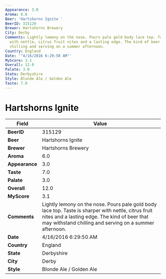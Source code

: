 ```yaml
---
Appearance: 3.0
Aroma: 6.0
Beer: 'Hartshorns Ignite '
BeerID: 315129
Brewer: Hartshorns Brewery
City: Derby
Comments: Lightly lemony on the nose. Pours pale gold body lace top. Taste is sharper
  with nettle, citrus fruit nites and a lasting edge. The kind of beer that may withstand
  chilling and serving on a summer afternoon.
Country: England
Date: '"4/16/2016 6:29:50 AM"'
MyScore: 3.1
Overall: 12.0
Palate: 3.0
State: Derbyshire
Style: Blonde Ale / Golden Ale
Taste: 7.0
---
```


# Hartshorns Ignite 

| Field         | Value |
|---------------|-------|
| **BeerID** | 315129 |
| **Beer** | Hartshorns Ignite  |
| **Brewer** | Hartshorns Brewery |
| **Aroma** | 6.0 |
| **Appearance** | 3.0 |
| **Taste** | 7.0 |
| **Palate** | 3.0 |
| **Overall** | 12.0 |
| **MyScore** | 3.1 |
| **Comments** | Lightly lemony on the nose. Pours pale gold body lace top. Taste is sharper with nettle, citrus fruit nites and a lasting edge. The kind of beer that may withstand chilling and serving on a summer afternoon. |
| **Date** | 4/16/2016 6:29:50 AM |
| **Country** | England |
| **State** | Derbyshire |
| **City** | Derby |
| **Style** | Blonde Ale / Golden Ale |
